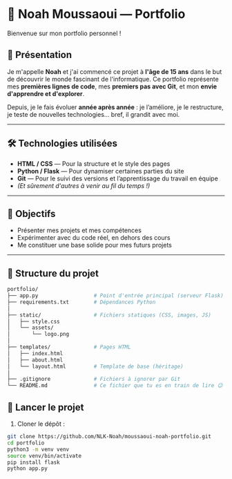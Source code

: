 # 🎨 Noah Moussaoui — Portfolio

Bienvenue sur mon portfolio personnel !

## 🌟 Présentation

Je m'appelle **Noah** et j'ai commencé ce projet à **l'âge de 15 ans** dans le but de découvrir le monde fascinant de l'informatique. Ce portfolio représente mes **premières lignes de code**, mes **premiers pas avec Git**, et mon **envie d'apprendre et d'explorer**.

Depuis, je le fais évoluer **année après année** : je l’améliore, je le restructure, je teste de nouvelles technologies… bref, il grandit avec moi.

---

## 🛠️ Technologies utilisées

- **HTML / CSS** — Pour la structure et le style des pages
- **Python / Flask** — Pour dynamiser certaines parties du site
- **Git** — Pour le suivi des versions et l’apprentissage du travail en équipe
- *(Et sûrement d'autres à venir au fil du temps !)*

---

## 🚀 Objectifs

- Présenter mes projets et mes compétences
- Expérimenter avec du code réel, en dehors des cours
- Me constituer une base solide pour mes futurs projets

---

## 📁 Structure du projet
```bash
portfolio/
├── app.py                  # Point d'entrée principal (serveur Flask)
├── requirements.txt        # Dépendances Python
│
├── static/                 # Fichiers statiques (CSS, images, JS)
│   ├── style.css
│   └── assets/
│       └── logo.png
│
├── templates/              # Pages HTML
│   ├── index.html
│   ├── about.html
│   └── layout.html         # Template de base (héritage)
│
├── .gitignore              # Fichiers à ignorer par Git
└── README.md               # Ce fichier que tu es en train de lire 😉
```


## 🔧 Lancer le projet

1. Cloner le dépôt :

```bash
git clone https://github.com/NLK-Noah/moussaoui-noah-portfolio.git
cd portfolio
python3 -m venv venv
source venv/bin/activate
pip install flask
python app.py
```
